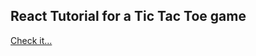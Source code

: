 ## React Tutorial for a Tic Tac Toe game

<a href="https://stevd9.github.io/react-tic-tac-toe/" target="_blank">Check it...</a>
